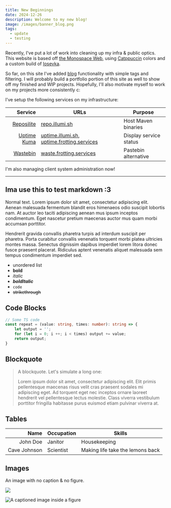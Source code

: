 ```yaml
---
title: New Beginnings
date: 2024-12-26
description: Welcome to my new blog!
image: /images/banner_blog.png
tags:
  - update
  - testing
---
```


Recently, I've put a lot of work into cleaning up my infra & public optics. This
website is based off [the Monospace Web][mono], using [Catppuccin][catppuccin]
colors and a custom build of [Iosevka][iosevka].

So far, on this site I've added [blog](/blog) functionality with simple tags and 
filtering. I will probably build a portfolio portion of this site as well to 
show off my finished and WIP projects. Hopefully, I'll also motivate myself to
work on my projects more consistently c:

I've setup the following services on my infrastructure:

| Service                  | URLs                                                                   | Purpose                |
| -----------------------: | ---------------------------------------------------------------------- | ---------------------- |
| [Reposilite][reposilite] | [repo.illumi.sh][repo_illumi]                                          | Host Maven binaries    |
| [Uptime Kuma][kuma]      | [uptime.illumi.sh][kuma_illumi], [uptime.frotting.services][kuma_frot] | Display service status |
| [Wastebin][waste]        | [waste.frotting.services][waste_frot]                                  | Pastebin alternative   |

I'm also managing client system administration now!

---

## Ima use this to test markdown :3

Normal text. Lorem ipsum dolor sit amet, consectetur adipiscing elit. Aenean 
malesuada fermentum blandit eros himenaeos odio suscipit lobortis nam. At auctor
leo taciti adipiscing aenean mus ipsum inceptos condimentum. Eget nascetur 
pretium maecenas auctor mus quam morbi accumsan porttitor.

Hendrerit gravida convallis pharetra turpis ad interdum suscipit per pharetra. 
Porta curabitur convallis venenatis torquent morbi platea ultricies montes
massa. Senectus dignissim dapibus imperdiet lorem litora donec fusce praesent
placerat. Ridiculus aptent venenatis aliquet malesuada sem tempus condimentum
imperdiet sed.

- unordered list
- **bold**
- *italic*
- ***boldItalic***
- `code`
- ~~strikethrough~~

## Code Blocks
```ts
// Some TS code
const repeat = (value: string, times: number): string => {
    let output = '';
    for (let i = 0; i ++; i < times) output += value;
    return output;
}
```

## Blockquote

> A blockquote. Let's simulate a long one:
> 
> Lorem ipsum dolor sit amet, consectetur adipiscing elit. Elit primis
> pellentesque maecenas risus velit cras praesent sodales mi adipiscing eget. Ad
> torquent eget nec inceptos ornare laoreet hendrerit vel pellentesque lectus
> molestie. Class viverra vestibulum porttitor fringilla habitasse purus euismod
> etiam pulvinar viverra at.

## Tables
| Name         | Occupation | Skills                           |
| -----------: | ---------- | -------------------------------- |
| John Doe     | Janitor    | Housekeeping                     |
| Cave Johnson | Scientist  | Making life take the lemons back |

## Images

An image with no caption & no figure.

![](https://i-have-a.degradationk.ink/Lizzy676e98eeXevVoBbYKbpN.png)

![A captioned image inside a figure](https://i-have-a.degradationk.ink/Lizzy676e99812WflqEhz8jCY.png)

[mono]: https://owickstrom.github.io/the-monospace-web/
[catppuccin]: https://catppuccin.com/
[iosevka]: https://typeof.net/Iosevka/
[reposilite]: https://reposilite.com/
[repo_illumi]: https://repo.illumi.sh
[kuma]: https://uptime.kuma.pet/
[kuma_illumi]: https://uptime.illumi.sh
[kuma_frot]: https://uptime.frotting.services
[waste]: https://github.com/matze/wastebin/
[waste_frot]: https://waste.frotting.services
